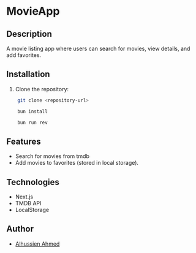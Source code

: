 # MovieApp

## Description
A movie listing app where users can search for movies, view details, and add favorites.

## Installation
1. Clone the repository:

```bash
    git clone <repository-url>

    bun install

    bun run rev
```

## Features
- Search for movies from tmdb
- Add movies to favorites (stored in local storage).

## Technologies 
- Next.js
- TMDB API
- LocalStorage

## Author 
- [Alhussien Ahmed](https://github.com/donRehan)
